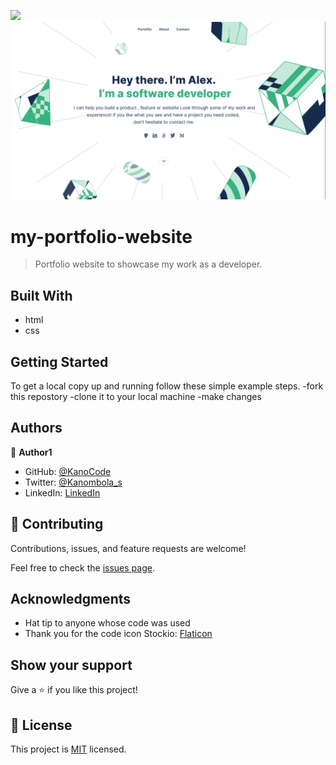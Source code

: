 
![](https://img.shields.io/badge/Microverse-blueviolet)
![screenshot](assets/Screenshot-from-2022-03-17-17-56-48.png)
# my-portfolio-website



> Portfolio website to showcase my work as a developer.


## Built With

- html
- css

## Getting Started


To get a local copy up and running follow these simple example steps.
-fork this repostory
-clone it to your local machine 
-make changes


## Authors

👤 **Author1**

- GitHub: [@KanoCode](https://github.com/KanoCode)
- Twitter: [@Kanombola_s](https://twitter.com/Kanombola_s)
- LinkedIn: [LinkedIn](https://www.linkedin.com/in/kanombola-kanombola-a38b061a4/)

## 🤝 Contributing

Contributions, issues, and feature requests are welcome!

Feel free to check the [issues page](../../issues/).
## Acknowledgments

- Hat tip to anyone whose code was used
- Thank you for the code icon Stockio: [Flaticon](https://www.flaticon.com/authors/Stockio)


## Show your support

Give a ⭐️ if you like this project!

## 📝 License

This project is [MIT](./MIT.md) licensed.

